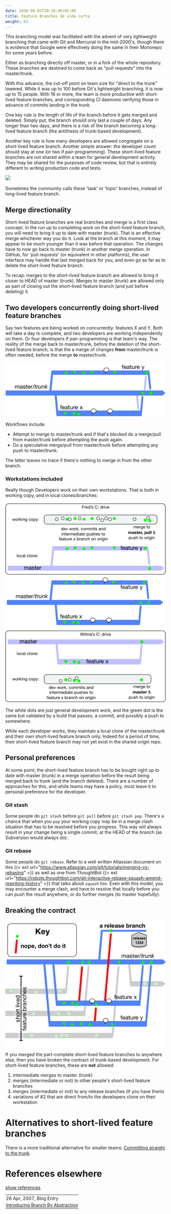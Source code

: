 ```yaml
---
date: 2016-06-03T20:10:46+01:00
title: Feature Branches de vida curta
weight: 63
---
```


<!-- sdfsdfsd -->

This branching model was facilitated with the advent of very lightweight branching that came with Git and Mercurial
in the mid-2000's, though there is evidence that Google were effectively doing the same in their Monorepo for some years before.

Either as branching directly off master, or in a fork of the whole repository. These branches are destined to come
back as "pull requests" into the master/trunk.

<!-- wrweresd -->

With this advance, the cut-off point on team size for "direct to the trunk" lowered.
While it was up to 100 before Git's lightweight branching, it is now up to 15 people. With 16 or more, the team is more
productive with short-lived feature branches, and corresponding CI daemons verifying those in advance of
commits landing in the trunk.

One key rule is the length of life of the branch before it gets merged and deleted. Simply put, the branch
should only last a couple of days. Any longer than two
days, and there is a risk of the branch becoming a long-lived feature branch (the antithesis of trunk-based development).

<!-- sdwerfhfsdfsd -->

Another key rule is how many developers are allowed congregate on a short-lived feature branch. Another simple answer:
the developer count should stay at one (or two if pair-programming). These short-lived feature branches are not shared
within a team for general development activity. They may be shared for the purposes of code review, but that is entirely
different to writing production code and tests.

<!-- hrhykj -->

![](/5-min-overview/trunk_pr.png)

Sometimes the community calls these 'task' or 'topic' branches, instead of long-lived feature branch.

## Merge directionality

Short-lived feature branches are real branches and merge is a first class concept. In the run up to completing work
on the short-lived feature branch, you will need to bring it up to date with master (trunk). That is an effective
merge whichever way you do it. Look at the branch at this moment, it may appear to be much younger than it was
before that operation. The changes have to now go back to master (trunk) in another merge operation. In GitHub, for
'pull requests' (or equivalent in other platforms), the user interface may handle that last merged back for you, and even
go as far as to delete the short-lived feature branch.

<!-- rteghfhj -->

To recap: merges to the short-lived feature branch are allowed to bring it closer to HEAD of master (trunk). Merges
to master (trunk) are allowed only as part of closing out the short-lived feature branch (and just before deleting) it.

<!-- rteyyrt -->

## Two developers concurrently doing short-lived feature branches

Say two features are being worked on concurrently: features X and Y. Both will take a day to complete, and two developers are
working independently on them. Or four developers if pair-programming is that team's way.  The reality of the merge back to
master/trunk, before the deletion of the short-lived feature branch, is that the a merge of changes **from** master/trunk
is often needed, before the merge **to** master/trunk.

![](slfb_pull-push.png)

Workflows include:

* Attempt to merge to master/trunk and if that's blocked do a merge/pull from master/trunk before attempting the push again.
* Do a speculative merge/pull from master/trunk before attempting any push to master/trunk.

<!-- dwewrerg -->

The latter leaves no trace if there's nothing to merge in from the other branch.

### Workstations included

Really though Developers work on their own workstations. That is both in working copy, and in local clones/branches:

![](slfb_working-copy.png)

<!-- fhtytrerwe -->

The white dots are just general development work, and the green dot is the same but validated by a build that passes, a commit,
and possibly a push to somewhere.

While each developer works, they maintain a local clone of the master/trunk and their own short-lived feature branch only.
Indeed for a period of time, their short-lived feature branch may not yet exist in the shared origin repo.

<!-- qetgrth -->

## Personal preferences

At some point, the short-lived feature branch has to be bought right up to date with master (trunk) in a merge
operation before the result being merged back to trunk (and the branch deleted). There are a number of approaches
for this, and while teams may have a policy, most leave it to personal preference for the developer.

### Git stash

Some people do `git stash` before `git pull` before `git stash pop`. There's a chance that when you `pop` your
working copy may be in a merge clash situation that has to be resolved before you progress. This way will always
result in your change being a single commit, at the HEAD of the branch (as Subversion would always do).

<!-- werregg -->

### Git rebase

Some people do `git rebase`. Refer to a well written Atlassian document on this {{< ext url="https://www.atlassian.com/git/tutorials/merging-vs-rebasing" >}} as well as one from ThoughtBot {{< ext url="https://robots.thoughtbot.com/git-interactive-rebase-squash-amend-rewriting-history" >}} that talks about `squash` too.  Even with this model,
you may encounter a merge clash, and have to resolve that locally before you can push the result anywhere, or do
further merges (to master hopefully).

<!-- wqwedsfsg -->

## Breaking the contract

![](slfb_bad_sharing.png)

If you merged the part-complete short-lived feature branches to anywhere else, then you have broken the
contract of trunk-based development. For short-lived feature branches, these are **not** allowed:

<!-- dgytjffdd -->

1. intermediate merges to master (trunk)
2. merges (intermediate or not) to other people's short-lived feature branches
3. merges (intermediate or not) to any release branches (if you have them)
4. variations of #2 that are direct from/to the developers clone on their workstation

# Alternatives to short-lived feature branches

<!-- qweqwgtht -->

There is a more traditional alternative for smaller teams:
[Committing straight to the trunk](/committing-straight-to-the-trunk/).

# References elsewhere

<a id="showHideRefs" href="javascript:toggleRefs();">show references</a>

<div>
    <table style="border: 0; box-shadow: none">
        <tr>
            <td style="padding: 2px" valign="top">26 Apr, 2007, Blog Entry</td>
        </tr>
        <tr>
            <td style="border-top: 0px; padding: 2px" valign="top"><a href="https://paulhammant.com/blog/branch_by_abstraction.html">Introducing Branch By Abstraction</a></td>
        </tr>
    </table>
</div>
